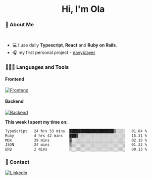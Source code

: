 <h1 align="center">Hi, I'm Ola</h1>

### 💅 About Me

<br/>

- 💻 I use daily **Typescript**, **React** and **Ruby on Rails**.
- 🎧 my first personal project - [navyplayer](https://navyplayer.netlify.app/)

### 👩🏻‍💻 Languages and Tools

#### Frontend

[![Frontend](https://skillicons.dev/icons?i=react,nextjs,ts,js,html,css,scss,tailwind)](https://skillicons.dev)

#### Backend
[![Backend](https://skillicons.dev/icons?i=nodejs,express,nestjs,rails,graphql)](https://skillicons.dev)

**This week I spent my time on:**

<!--START_SECTION:waka-->

```txt
TypeScript   24 hrs 53 mins  ████████████████████▒░░░░   81.04 %
Ruby         4 hrs 42 mins   ███▓░░░░░░░░░░░░░░░░░░░░░   15.31 %
MDX          39 mins         ▓░░░░░░░░░░░░░░░░░░░░░░░░   02.15 %
JSON         24 mins         ▒░░░░░░░░░░░░░░░░░░░░░░░░   01.32 %
ERB          2 mins          ░░░░░░░░░░░░░░░░░░░░░░░░░   00.13 %
```

<!--END_SECTION:waka-->

### 📨 Contact
  
[![Linkedin](https://skillicons.dev/icons?i=linkedin)](https://linkedin.com/in/aleksandra-kamińska)
